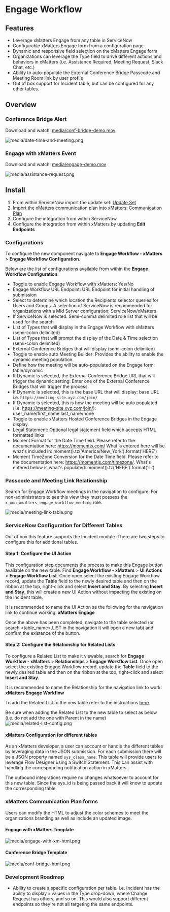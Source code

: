 # Engage Workflow

## Features
* Leverage xMatters Engage from any table in ServiceNow
* Configurable xMatters Engage form from a configuration page
* Dynamic and responsive field selection on the xMatters Engage form
* Organizations can leverage the Type field to drive different actions and behaviors in xMatters (i.e. Assistance Required, Meeting Request, Slack Chat, etc.)
* Ability to auto-populate the External Conference Bridge Passcode and Meeting Room link by user profile
* Out of box support for Incident table, but can be configured for any other tables.

## Overview
### Conference Bridge Alert

Download and watch: [media/conf-bridge-demo.mov](media/conf-bridge-demo.mov)

![media/date-time-and-meeting.png](media/date-time-and-meeting.png)

### Engage with xMatters Event

Download and watch: [media/engage-demo.mov](media/engage-demo.mov)

![media/assistance-request.png](media/assistance-request.png)

## Install
1. From within ServiceNow import the update set: [Update Set](xMattersEngageWorkflowVersion1.4.xml)
2. Import the xMatters communication plan into xMatters: [Communication Plan](xMattersEngage.zip)
3. Configure the integration from within ServiceNow
4. Configure the integration from within xMatters by updating **Edit Endpoints**

### Configurations
To configure the new component navigate to **Engage Workflow - xMatters** > **Engage Workflow Configuration**.

Below are the list of configurations available from within the **Engage Workflow Configuration**:
* Toggle to enable Engage Workflow with xMatters: Yes/No
* Engage Workflow URL Endpoint: URL Endpoint for initial handling of submission
* Select to determine which location the Recipients selector queries for Users and Groups. A selection of ServiceNow is recommended for organizations with a Mid Server configuration: ServiceNow/xMatters
* If ServiceNow is selected. Semi-comma delimited role list that will be used for the search
* List of Types that will display in the Engage Workflow with xMatters (semi-colon delimited)
* List of Types that will prompt the display of the Date & Time selection (semi-colon delimited)
* External Conference Bridges that will display (semi-colon delimited)
* Toggle to enable auto Meeting Builder: Provides the ability to enable the dynamic meeting population.
* Define how the meeting will be auto-populated on the Engage form: table/dynamic
* If Dynamic is selected, the External Conference Bridge URL that will trigger the dynamic setting: Enter one of the External Conference Bridges that will trigger the process.
* If Dynamic is selected, this is the base URL that will display: base URL i.e. `https://meeting-site.xyz.com/join/`
* If Dynamic is selected, this is how the meeting will be auto populated (i.e. https://meeting-site.xyz.com/join/): user_name/first_name.last_name/none
* Toggle to enable xMatters Hosted Conference Bridges in the Engage display.
* Legal Statement: Optional legal statement field which accepts HTML formatted links
* Moment Format for the Date Time field. Please refer to the documentation here: https://momentjs.com/ What is entered here will be what's included in: moment().tz('America/New_York').format('HERE')
* Moment TimeZone Conversion for the Date Time field. Please refer to the documentation here: https://momentjs.com/timezone/. What's entered below is what's populated: moment().tz('HERE').format('lll')

### Passcode and Meeting Link Relationship
Search for Engage Workflow meetings in the navigation to configure. For non-administrators to see this view they must possess the `x_xma_xmatters_engage_workflow_meeting` role.

![media/meeting-link-table.png](media/meeting-link-table.png)

### ServiceNow Configuration for Different Tables
Out of box this feature supports the Incident module. There are two steps to configure this for additional tables.

#### Step 1: Configure the UI Action
This configuration step documents the process to make this Engage button available on the new table. Find **Engage Workflow - xMatters** > **UI Actions** > **Engage Workflow List**. Once open select the existing Engage Workflow record, update the **Table** field to the newly desired table and then on the ribbon at the top, right-click and select **Insert and Stay**. By selecting **Insert and Stay**, this will create a new UI Action without impacting the existing on the Incident table.

It is recommended to name the UI Action as the following for the navigation link to continue working: **xMatters Engage**

Once the above has been completed, navigate to the table selected (or search <table_name>.LIST in the navigation it will open a new tab) and confirm the existence of the button.

#### Step 2: Configure the Relationship for Related Lists
To configure a Related List to make it viewable, search for **Engage Workflow - xMatters** > **Relationships** > **Engage Workflow List**. Once open select the existing Engage Workflow record, update the **Table** field to the newly desired table and then on the ribbon at the top, right-click and select **Insert and Stay**.

It is recommended to name the Relationship for the navigation link to work: **xMatters Engage Workflow**

To add the Related List to the new table refer to the instructions [here](https://support.xmatters.com/hc/en-us/articles/115004327803-ServiceNow-integration-version-5-1-#add_related_list).

Be sure when adding the Related List to the new table to select as below (i.e. do not add the one with Parent in the name)
![media/related-list-config.png](media/related-list-config.png)

#### xMatters Configuration for different tables

As an xMatters developer, a user can account or handle the different tables by leveraging data in the JSON submission. For each submission there will be a JSON property named `sys_class_name`. This table will provide users to leverage Flow Designer using a Switch Statement. This can assist with handling the corresponding notification action in xMatters.

The outbound integrations require no changes whatsoever to account for this new table. Since the sys_id is being passed back it will know to update the corresponding table.

### xMatters Communication Plan forms
Users can modify the HTML to adjust the color schemes to meet the organizations branding as well as include an updated image.

#### Engage with xMatters Template

![media/engage-with-xm-html.png](media/engage-with-xm-html.png)

#### Conference Bridge Template

![media/conf-bridge-html.png](media/conf-bridge-html.png)

### Development Roadmap
* Ability to create a specific configuration per table. I.e. Incident has the ability to display `x` values in the Type drop-down, where Change Request has others, and so on. This would also support different endpoints so they're not all targeting the same endpoints.
